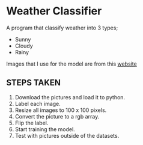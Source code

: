 # Weather Classifier

A program that classify weather into 3 types;
- Sunny
- Cloudy
- Rainy

Images that I use for the model are from this 
[website](https://data.mendeley.com/datasets/4drtyfjtfy/1)

## STEPS TAKEN
1. Download the pictures and load it to python.
2. Label each image.
3. Resize all images to 100 x 100 pixels.
4. Convert the picture to a rgb array.
5. Flip the label.
6. Start training the model.
7. Test with pictures outside of the datasets.
